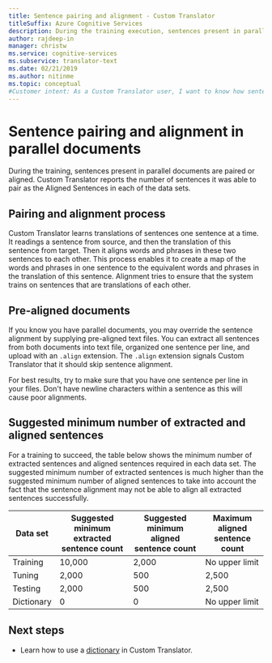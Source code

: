 ```yaml
---
title: Sentence pairing and alignment - Custom Translator
titleSuffix: Azure Cognitive Services
description: During the training execution, sentences present in parallel documents are paired or aligned. Custom Translator learns translations one sentence at a time, by reading a sentence, the translation of this sentence. Then it aligns words and phrases in these two sentences to each other.
author: rajdeep-in
manager: christw
ms.service: cognitive-services
ms.subservice: translator-text
ms.date: 02/21/2019
ms.author: nitinme
ms.topic: conceptual
#Customer intent: As a Custom Translator user, I want to know how sentence alignment works, so that I can have better understanding of underlying process of sentence extraction, pairing, filtering, aligning.
---
```


# Sentence pairing and alignment in parallel documents

During the training, sentences present in parallel documents are
paired or aligned. Custom Translator reports the number of sentences it was
able to pair as the Aligned Sentences in each of the data sets.

## Pairing and alignment process

Custom Translator learns translations of sentences one sentence at a time. It readings a
sentence from source, and then the translation of this sentence from target. Then it aligns words and phrases
in these two sentences to each other. This process enables it to create a map of the
words and phrases in one sentence to the equivalent words and phrases in the
translation of this sentence. Alignment tries to ensure that the system trains
on sentences that are translations of each other.

## Pre-aligned documents

If you know you have parallel documents, you may override the
sentence alignment by supplying pre-aligned text files. You can extract all
sentences from both documents into text file, organized one sentence per line,
and upload with an `.align` extension. The `.align` extension signals Custom
Translator that it should skip sentence alignment.

For best results, try to make sure that you have one sentence per line in your
files. Don't have newline characters within a sentence as this will cause poor
alignments.

## Suggested minimum number of extracted and aligned sentences

For a training to succeed, the table below shows the minimum number of extracted
sentences and aligned sentences required in each data set. The
suggested minimum number of extracted sentences is much higher than the
suggested minimum number of aligned sentences to take into account the fact that
the sentence alignment may not be able to align all extracted sentences
successfully.

| Data set   | Suggested minimum extracted sentence count | Suggested minimum aligned sentence count | Maximum aligned sentence count |
|------------|--------------------------------------------|------------------------------------------|--------------------------------|
| Training   | 10,000                                     | 2,000                                    | No upper limit                 |
| Tuning     | 2,000                                      | 500                                      | 2,500                          |
| Testing    | 2,000                                      | 500                                      | 2,500                          |
| Dictionary | 0                                          | 0                                        | No upper limit                 |

## Next steps

- Learn how to use a [dictionary](what-is-dictionary.md) in Custom Translator.
